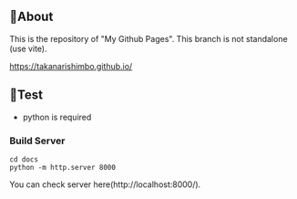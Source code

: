 ## 🚀About

This is the repository of "My Github Pages".
This branch is not standalone (use vite).

https://takanarishimbo.github.io/

## 🐍Test

- python is required

### Build Server

```
cd docs
python -m http.server 8000
```

You can check server here(http://localhost:8000/).
